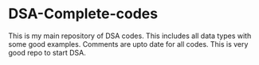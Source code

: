 # DSA-Complete-codes

This is my main repository of DSA codes. This includes all data types with some good examples. Comments are upto date for all codes. This is very good repo to start DSA.
